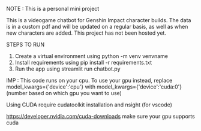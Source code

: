 NOTE : This is a personal mini project

This is a videogame chatbot for Genshin Impact character builds.
The data is in a custom pdf and will be updated on a regular basis,
as well as when new characters are added. This project has not been
hosted yet.

STEPS TO RUN
1) Create a virtual environment using python -m venv venvname
2) Install requirements using pip install -r requirements.txt
3) Run the app using streamlit run chatbot.py

IMP : This code runs on your cpu. To use your gpu instead,
      replace model_kwargs={'device':'cpu'} with 
              model_kwargs={'device':'cuda:0'} 
              (number based on which gpu you want to use)
              
Using CUDA require cudatoolkit installation and nsight (for vscode)

https://developer.nvidia.com/cuda-downloads make sure your gpu supports cuda
